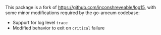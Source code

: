 This package is a fork of https://github.com/inconshreveable/log15, with some
minor modifications required by the go-aroeum codebase:

 * Support for log level `trace`
 * Modified behavior to exit on `critical` failure
